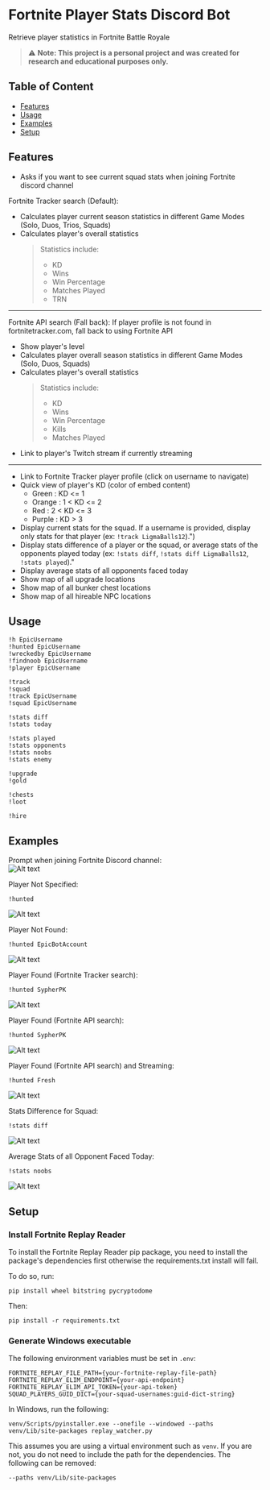 # Fortnite Player Stats Discord Bot
Retrieve player statistics in Fortnite Battle Royale

> :warning: **Note: This project is a personal project and was created for research and educational purposes only.**

## Table of Content

* [Features](#features)
* [Usage](#usage)
* [Examples](#examples)
* [Setup](#setup)

## Features
- Asks if you want to see current squad stats when joining Fortnite discord channel

Fortnite Tracker search (Default):
- Calculates player current season statistics in different Game Modes (Solo, Duos, Trios, Squads)
- Calculates player's overall statistics
    > Statistics include:
    >    - KD
    >    - Wins
    >    - Win Percentage
    >    - Matches Played
    >    - TRN
----------------------------------------------------------------------------------
Fortnite API search (Fall back):
If player profile is not found in fortnitetracker.com, fall back to using Fortnite API
- Show player's level
- Calculates player overall season statistics in different Game Modes (Solo, Duos, Squads)
- Calculates player's overall statistics
    > Statistics include:
    >    - KD
    >    - Wins
    >    - Win Percentage
    >    - Kills
    >    - Matches Played
- Link to player's Twitch stream if currently streaming
----------------------------------------------------------------------------------

- Link to Fortnite Tracker player profile (click on username to navigate)
- Quick view of player's KD (color of embed content)
    - Green : KD <= 1
    - Orange : 1 < KD <= 2
    - Red : 2 < KD <= 3
    - Purple : KD > 3
- Display current stats for the squad. If a username is provided, display only stats for that player (ex: `!track LigmaBalls12`).")
- Display stats difference of a player or the squad, or average stats of the opponents played today (ex: `!stats diff`, `!stats diff LigmaBalls12`, `!stats played`)."
- Display average stats of all opponents faced today
- Show map of all upgrade locations
- Show map of all bunker chest locations
- Show map of all hireable NPC locations

## Usage
```
!h EpicUsername
!hunted EpicUsername
!wreckedby EpicUsername
!findnoob EpicUsername
!player EpicUsername

!track
!squad
!track EpicUsername
!squad EpicUsername

!stats diff
!stats today

!stats played
!stats opponents
!stats noobs
!stats enemy

!upgrade
!gold

!chests
!loot

!hire
```

## Examples
Prompt when joining Fortnite Discord channel:\
![Alt text](/images/prompt_example.png?raw=true)

Player Not Specified:
```
!hunted
```
![Alt text](/images/provide_username_example.png?raw=true)

Player Not Found:
```
!hunted EpicBotAccount
```
![Alt text](/images/fail_example.png?raw=true)

Player Found (Fortnite Tracker search):
```
!hunted SypherPK
```
![Alt text](/images/fortnite_tracker_example.png?raw=true)

Player Found (Fortnite API search):
```
!hunted SypherPK
```
![Alt text](/images/example.png?raw=true)

Player Found (Fortnite API search) and Streaming:
```
!hunted Fresh
```
![Alt text](/images/twitch_example.png?raw=true)

Stats Difference for Squad:
```
!stats diff
```
![Alt text](/images/stats_diff_example.png?raw=true)

Average Stats of all Opponent Faced Today:
```
!stats noobs
```
![Alt text](/images/stats_noobs_example.png?raw=true)

## Setup
### Install Fortnite Replay Reader
To install the Fortnite Replay Reader pip package, you need to install the package's dependencies first otherwise the requirements.txt install will fail.

To do so, run:
```
pip install wheel bitstring pycryptodome
```

Then:
```
pip install -r requirements.txt
```

### Generate Windows executable
The following environment variables must be set in `.env`:
```
FORTNITE_REPLAY_FILE_PATH={your-fortnite-replay-file-path}
FORTNITE_REPLAY_ELIM_ENDPOINT={your-api-endpoint}
FORTNITE_REPLAY_ELIM_API_TOKEN={your-api-token}
SQUAD_PLAYERS_GUID_DICT={your-squad-usernames:guid-dict-string}
```

In Windows, run the following:
```
venv/Scripts/pyinstaller.exe --onefile --windowed --paths venv/Lib/site-packages replay_watcher.py
```

This assumes you are using a virtual environment such as `venv`. If you are not, you do not need to include the path for the dependencies. The following can be removed:
```
--paths venv/Lib/site-packages
```
